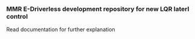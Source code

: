 ### MMR E-Driverless development repository for new LQR laterl control

Read documentation for further explanation
